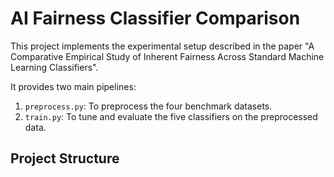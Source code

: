 # AI Fairness Classifier Comparison

This project implements the experimental setup described in the paper "A Comparative Empirical Study of Inherent Fairness Across Standard Machine Learning Classifiers".

It provides two main pipelines:
1.  `preprocess.py`: To preprocess the four benchmark datasets.
2.  `train.py`: To tune and evaluate the five classifiers on the preprocessed data.

## Project Structure